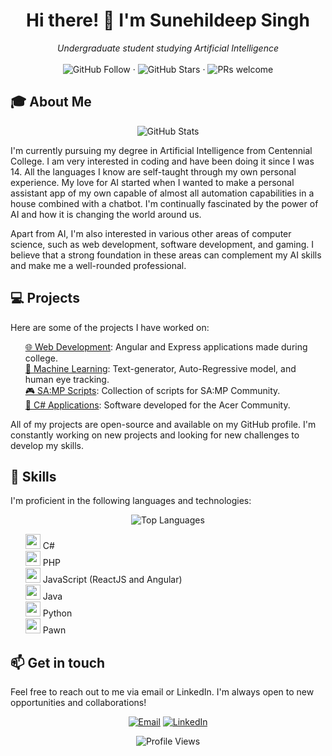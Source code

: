 <h1 align="center">Hi there! 👋 I'm Sunehildeep Singh</h1>

<p align="center">
  <i>Undergraduate student studying Artificial Intelligence</i>
  <br>
  <br>
  <img src="https://img.shields.io/github/followers/Sunehildeep.svg?label=Follow&style=social" alt="GitHub Follow">
  ·
  <img src="https://img.shields.io/github/stars/Sunehildeep?affiliations=OWNER%2CCOLLABORATOR&style=social" alt="GitHub Stars">
  ·
  <img src="https://img.shields.io/badge/PRs-welcome-brightgreen.svg?style=flat" alt="PRs welcome">
</p>

<h2>🎓 About Me</h2>

<p align="center">
  <img src="https://github-readme-stats.vercel.app/api?username=Sunehildeep&show_icons=true&count_private=trues&theme=dark&hide=issues" alt="GitHub Stats">
</p>

<p>I'm currently pursuing my degree in Artificial Intelligence from Centennial College. I am very interested in coding and have been doing it since I was 14. All the languages I know are self-taught through my own personal experience. My love for AI started when I wanted to make a personal assistant app of my own capable of almost all automation capabilities in a house combined with a chatbot. I'm continually fascinated by the power of AI and how it is changing the world around us.</p>

<p>Apart from AI, I'm also interested in various other areas of computer science, such as web development, software development, and gaming. I believe that a strong foundation in these areas can complement my AI skills and make me a well-rounded professional.</p>

<h2>💻 Projects</h2>

<p>Here are some of the projects I have worked on:</p>

<ul style="list-style-type:none;">
  <li><a href="https://github.com/stars/Sunehildeep/lists/web-development">🌐 Web Development</a>: Angular and Express applications made during college.</li>
  <li><a href="https://github.com/stars/Sunehildeep/lists/machine-learning">🤖 Machine Learning</a>: Text-generator, Auto-Regressive model, and human eye tracking.</li>
  <li><a href="https://github.com/stars/Sunehildeep/lists/sa-mp">🎮 SA:MP Scripts</a>: Collection of scripts for SA:MP Community.</li>
  <li><a href="https://github.com/stars/Sunehildeep/lists/c-applications">📱 C# Applications</a>: Software developed for the Acer Community.</li>
</ul>

<p>All of my projects are open-source and available on my GitHub profile. I'm constantly working on new projects and looking for new challenges to develop my skills.</p>

<h2>🚀 Skills</h2>

<p>I'm proficient in the following languages and technologies:</p>

<p align="center">
  <img src="https://github-readme-stats.vercel.app/api/top-langs/?username=Sunehildeep&layout=compact&theme=dark" alt="Top Languages">
</p>

<ul style="list-style-type:none;">
  <li><img width=24 height=24 src="https://img.icons8.com/color/24/000000/c-sharp-logo.png"/> C#</li>
  <li><img width=24 height=24 src="https://img.icons8.com/ios/50/000000/php-logo.png"/> PHP</li>
  <li><img width=24 height=24 src="https://img.icons8.com/color/24/000000/javascript.png"/> JavaScript (ReactJS and Angular)</li>
  <li><img width=24 height=24 src="https://img.icons8.com/ios/50/000000/java-coffee-cup-logo.png"/> Java</li>
  <li><img width=24 height=24 src="https://img.icons8.com/ios/50/000000/python.png"/> Python</li>
  <li><img width=24 height=24 src="https://img.icons8.com/ios/50/000000/c.png"/> Pawn</li>
</ul>

<h2>📫 Get in touch</h2>

<p>Feel free to reach out to me via email or LinkedIn. I'm always open to new opportunities and collaborations!</p>

<p align="center">
  <a href="mailto:nsunehil@gmail.com"><img src="https://img.shields.io/badge/Email-Me!-informational?style=flat&logo=gmail&logoColor=white&color=2bbc8a" alt="Email"></a>
  <a href="https://www.linkedin.com/in/sunehildeepsingh"><img src="https://img.shields.io/badge/LinkedIn-Connect!-informational?style=flat&logo=linkedin&logoColor=white&color=2bbc8a" alt="LinkedIn"></a>
</p>

<p align="center">
  <img src="https://komarev.com/ghpvc/?username=Sunehildeep&label=Profile%20views&color=0e75b6&style=flat" alt="Profile Views">
</p>
